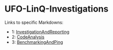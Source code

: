 # UFO-LinQ-Investigations

Links to specific Markdowns:
- 1: [InvestigationAndReporting](https://github.com/KongBoje/UFO-LinQ-Investigations/blob/master/InvestigationAndReporting.md)
- 2: [CodeAnalysis](https://github.com/KongBoje/UFO-LinQ-Investigations/blob/master/CodeAnalysis.md)
- 3: [BenchmarkingAndPing](https://github.com/KongBoje/UFO-LinQ-Investigations/blob/master/BenchmarkingAndPing.md)
